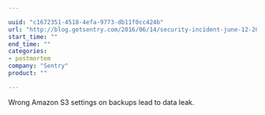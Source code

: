 ```yaml
---

uuid: "c1672351-4518-4efa-9773-db11f0cc424b"
url: "http://blog.getsentry.com/2016/06/14/security-incident-june-12-2016.html"
start_time: ""
end_time: ""
categories:
- postmortem
company: "Sentry"
product: ""

---
```


Wrong Amazon S3 settings on backups lead to data leak.

